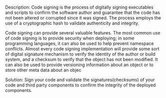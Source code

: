 Description:
Code signing is the process of digitally signing executables and scripts to confirm the software 
author and guarantee that the code has not been altered or corrupted since it was signed. 
The process employs the use of a cryptographic hash to validate authenticity and integrity.

Code signing can provide several valuable features. The most common use of code signing is to 
provide security when deploying; in some programming languages, it can also be used to help prevent 
namespace conflicts. Almost every code signing implementation will provide some sort of digital 
signature mechanism to verify the identity of the author or build system, and a checksum to verify 
that the object has not been modified. It can also be used to provide versioning information about an 
object or to store other meta data about an objec

Solution:
Sign your code and validate the signatures(checksums) of your code and third party
components to confirm the integrity of the deployed components.
